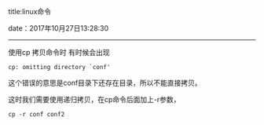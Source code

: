 title:linux命令

date：2017年10月27日13:28:30



---

使用cp  拷贝命令时 有时候会出现

```
cp: omitting directory `conf'

```



这个错误的意思是conf目录下还存在目录，所以不能直接拷贝。

这时我们需要使用递归拷贝，在cp命令后面加上-r参数，

```
cp -r conf conf2

```

